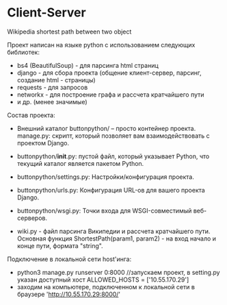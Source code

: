 # Client-Server
Wikipedia shortest path between two object

Проект написан на языке python c использованием следующих библиотек:
- bs4 (BeautifulSoup) - для парсинга html страниц
- django - для сбора проекта (общение клиент-сервер, парсинг, создание html - страницы)
- requests - для запросов
- networkx - для построение графа и рассчета кратчайшего пути
- и др. (менее значимые)




Состав проекта:

- Внешний каталог buttonpython/ – просто контейнер проекта. 
  manage.py: скрипт, который позволяет вам взаимодействовать с проектом Django. 

- buttonpython/__init__.py: пустой файл, который указывает Python, что текущий каталог является пакетом Python.

- buttonpython/settings.py: Настройки/конфигурация проекта. 

- buttonpython/urls.py: Конфигурация URL-ов для вашего проекта Django. 

- buttonpython/wsgi.py: Точки входа для WSGI-совместимый веб-серверов. 

- wiki.py - файл парсинга Википедии и рассчета кратчайшего пути. Основная функция ShortestPath(param1, param2) - на вход начало и конце пути, формата "string".



Подключение в локальной сети host'инга:

- python3 manage.py runserver 0:8000 //запускаем проект, в setting.py указан доступный хост ALLOWED_HOSTS = ['10.55.170.29']
- заходим на компьютере, подключенном к локальной сети в браузере 'http://10.55.170.29:8000/'




